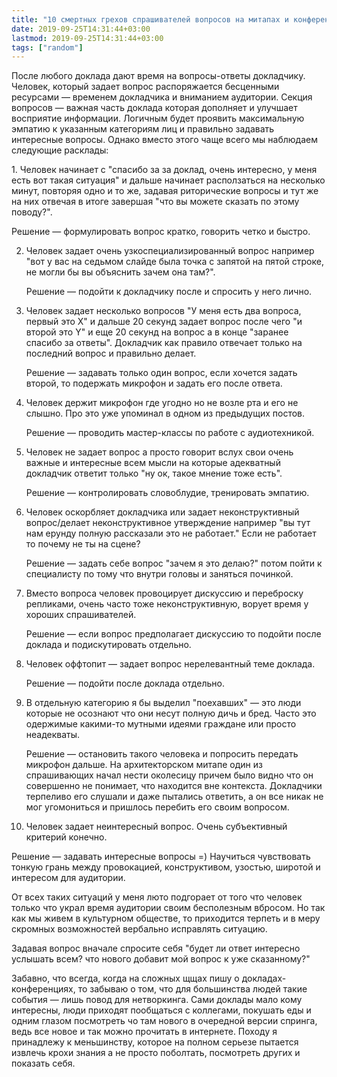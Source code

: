 ```yaml
---
title: "10 смертных грехов спрашивателей вопросов на митапах и конференциях"
date: 2019-09-25T14:31:44+03:00
lastmod: 2019-09-25T14:31:44+03:00
tags: ["random"]
---
```


После любого доклада дают время на вопросы-ответы докладчику. Человек, который задает вопрос распоряжается бесценными ресурсами — временем докладчика и вниманием аудитории. Секция вопросов — важная часть доклада которая дополняет и улучшает восприятие информации. Логичным будет проявить максимальную эмпатию к указанным категориям лиц и правильно задавать интересные вопросы. Однако вместо этого чаще всего мы наблюдаем следующие расклады:

1. Человек начинает с "спасибо за за доклад, очень интересно, у меня есть вот такая ситуация" и дальше начинает расползаться на несколько минут, повторяя одно и то же, задавая риторические вопросы и тут же на них отвечая в итоге завершая "что вы можете сказать по этому поводу?".  

   Решение — формулировать вопрос кратко, говорить четко и быстро.  

2. Человек задает очень узкоспециализированный вопрос например "вот у вас на седьмом слайде была точка с запятой на пятой строке, не могли бы вы объяснить зачем она там?".  

   Решение — подойти к докладчику после и спросить у него лично.  

3. Человек задает несколько вопросов "У меня есть два вопроса, первый это Х" и дальше 20 секунд задает вопрос после чего "и второй это Y" и еще 20 секунд на вопрос а в конце "заранее спасибо за ответы". Докладчик как правило отвечает только на последний вопрос и правильно делает.  

   Решение — задавать только один вопрос, если хочется задать второй, то подержать микрофон и задать его после ответа.  

4. Человек держит микрофон где угодно но не возле рта и его не слышно. Про это уже упоминал в одном из предыдущих постов.  

   Решение — проводить мастер-классы по работе с аудиотехникой.  

5. Человек не задает вопрос а просто говорит вслух свои очень важные и интересные всем мысли на которые адекватный докладчик ответит только "ну ок, такое мнение тоже есть".  

   Решение — контролировать словоблудие, тренировать эмпатию.  

6. Человек оскорбляет докладчика или задает неконструктивный вопрос/делает неконструктивное утверждение например "вы тут нам ерунду полную рассказали это не работает." Если не работает то почему не ты на сцене?  

   Решение — задать себе вопрос "зачем я это делаю?" потом пойти к специалисту по тому что внутри головы и заняться починкой.  

7. Вместо вопроса человек провоцирует дискуссию и переброску репликами, очень часто тоже неконструктивную, ворует время у хороших спрашивателей.  

   Решение — если вопрос предполагает дискуссию то подойти после доклада и подискутировать отдельно.  

8. Человек оффтопит — задает вопрос нерелевантный теме доклада.  

   Решение — подойти после доклада отдельно.  

9. В отдельную категорию я бы выделил "поехавших" — это люди которые не осознают что они несут полную дичь и бред. Часто это одержимые какими-то мутными идеями граждане или просто неадекваты.  

   Решение — остановить такого человека и попросить передать микрофон дальше. На архитекторском митапе один из спрашивающих начал нести околесицу причем было видно что он совершенно не понимает, что находится вне контекста. Докладчики терпеливо его слушали и даже пытались ответить, а он все никак не мог угомониться и пришлось перебить его своим вопросом.  

10. Человек задает неинтересный вопрос. Очень субъективный критерий конечно.  

   Решение — задавать интересные вопросы =) Научиться чувствовать тонкую грань между провокацией, конструктивом, узостью, широтой и интересом для аудитории.  


От всех таких ситуаций у меня люто подгорает от того что человек только что украл время аудитории своим бесполезным вбросом. Но так как мы живем в культурном обществе, то приходится терпеть и в меру скромных возможностей вербально исправлять ситуацию.

Задавая вопрос вначале спросите себя "будет ли ответ интересно услышать всем? что нового добавит мой вопрос к уже сказанному?"

Забавно, что всегда, когда на сложных щщах пишу о докладах-конференциях, то забываю о том, что для большинства людей такие события — лишь повод для нетворкинга. Сами доклады мало кому интересны, люди приходят пообщаться с коллегами, покушать еды и одним глазом посмотреть чо там нового в очередной версии спринга, ведь все новое и так можно прочитать в интернете. Походу я принадлежу к меньшинству, которое на полном серьезе пытается извлечь крохи знания а не просто поболтать, посмотреть других и показать себя.